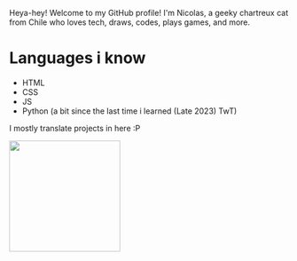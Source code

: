 Heya-hey! Welcome to my GitHub profile! I'm Nicolas, a geeky chartreux cat from Chile who loves tech, draws, codes, plays games, and more.

# Languages i know
- HTML
- CSS
- JS
- Python (a bit since the last time i learned (Late 2023) TwT)

I mostly translate projects in here :P

<img src="nicopose.svg" width="200px">
<!---
nicoanimateyt/nicoanimateyt is a ✨ special ✨ repository because its `README.md` (this file) appears on your GitHub profile.
You can click the Preview link to take a look at your changes.
--->
